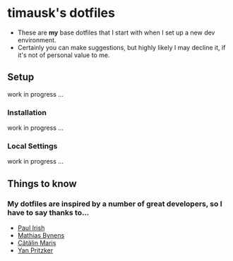 # timausk's dotfiles
* These are **my** base dotfiles that I start with when I set up a new dev environment.
* Certainly you can make suggestions, but highly likely I may decline it, if it's not of personal value to me.


## Setup
work in progress ...

### Installation
work in progress ...

### Local Settings
work in progress ...

## Things to know
### My dotfiles are inspired by a number of great developers, so I have to say thanks to...
* [Paul Irish](https://github.com/paulirish/dotfiles)
* [Mathias Bynens](https://github.com/mathiasbynens/dotfiles)
* [Cătălin Mariș](https://github.com/alrra/dotfiles)
* [Yan Pritzker](https://github.com/skwp/dotfiles)
